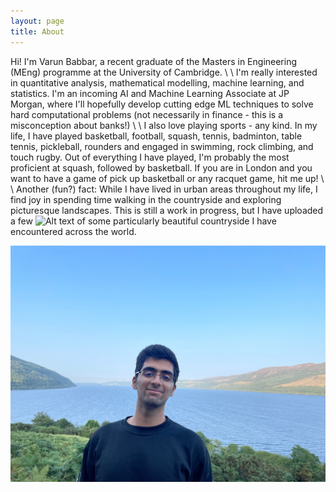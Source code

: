 ```yaml
---
layout: page
title: About
---
```


Hi! I'm Varun Babbar, a recent graduate of the Masters in Engineering (MEng) programme at the University of Cambridge.
\\
\\
I'm really interested in quantitative analysis, mathematical modelling, machine learning, and statistics. I'm an incoming AI and Machine Learning Associate at JP Morgan, where I'll hopefully develop cutting edge ML techniques to solve hard computational problems (not necessarily in finance - this is a misconception about banks!)
\\
\\
I also love playing sports - any kind. In my life, I have played basketball, football, squash, tennis, badminton, table tennis, pickleball, rounders and engaged in swimming, rock climbing, and touch rugby. Out of everything I have played, I'm probably the most proficient at squash, followed by basketball. If you are in London and you want to have a game of pick up basketball or any racquet game, hit me up!
\\
\\
Another (fun?) fact: While I have lived in urban areas throughout my life, I find joy in spending time walking in the countryside and exploring picturesque landscapes. This is still a work in progress, but I have uploaded a few ![Alt text](/pictures?raw=true"snapshots") of some particularly beautiful countryside I have encountered across the world. 

![Alt text](/pictures/me.jpeg?raw=true)
